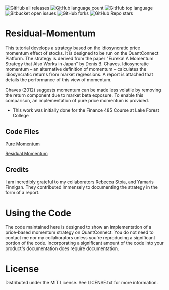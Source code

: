 ![GitHub all releases](https://img.shields.io/github/downloads/KobAmoah/Residual-Momentum/total)
![GitHub language count](https://img.shields.io/github/languages/count/KobAmoah/Residual-Momentum) 
![GitHub top language](https://img.shields.io/github/languages/top/KobAmoah/Residual-Momentum?color=yellow) 
![Bitbucket open issues](https://img.shields.io/bitbucket/issues/KobAmoah/Residual-Momentum)
![GitHub forks](https://img.shields.io/github/forks/KobAmoah/Residual-Momentum?style=social)
![GitHub Repo stars](https://img.shields.io/github/stars/KobAmoah/Residual-Momentum?style=social)

# Residual-Momentum
  This tutorial develops a strategy based on the idiosyncratic price momentum effect of stocks. It is designed to be run on the QuantConnect Platform. The strategy is derived from the paper "Eureka! A Momentum Strategy that Also Works in Japan" by Denis B. Chaves. Idiosyncratic momentum – an alternative definition of momentum – calculates the idiosyncratic returns from market regressions. A report is attached that details the performance of this view of momentum.
  
  Chaves (2012) suggests momentum can be made less volatile by removing the return component due to market beta exposure. To enable this comparison, an implementation of pure price momentum is provided.
 
* This work was initially done for the Finance 485 Course at Lake Forest College

## Code Files
[Pure Momentum](https://github.com/KobAmoah/Residual-Momentum/blob/main/Code/PureMomentum.py)

[Residual Momentum](https://github.com/KobAmoah/Residual-Momentum/blob/main/Code/ResidualMomentum.py)


## Credits
I am incredibly grateful to my collaborators Rebecca Stoia, and Yamaris Finnigan. They contributed immensely to documenting the strategy in the form of a report.

# Using the Code
The code maintained here is designed to show an implementation of a price-based momentum strategy on QuantConnect. You do not need to contact me nor my collaborators unless you're reproducing a significant portion of the code. Incorporating a significant amount of the code into your product's documentation does require documentation.

# License
Distributed under the MIT License. See LICENSE.txt for more information.

